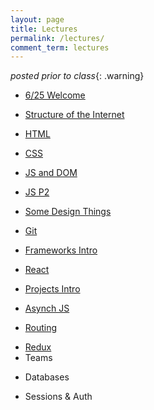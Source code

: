 ```yaml
---
layout: page
title: Lectures
permalink: /lectures/
comment_term: lectures
---
```



*posted prior to class*{: .warning}

<!-- 
<iframe style="transform: scale(0.5) translateX(-850px) translateY(-500px) " width="1600" height="1000" src="https://www.notion.so/brunchlabs/546f410dbf0e44f1a5d9f8d8870acc27?v=b8bc3ee253a6459386e758a316e29dd2" frameborder="0" allowfullscreen></iframe> 
-->


<!-- <script>
var proxyUrl = 'https://glacial-fjord-69804.herokuapp.com/',
    targetUrl = 'https://www.notion.so/brunchlabs/546f410dbf0e44f1a5d9f8d8870acc27?v=b8bc3ee253a6459386e758a316e29dd2'

// var data = {"collectionId":"3d23ca2c-401d-4d1b-998b-21287337caa4","collectionViewId":"f655aefd-1842-4e02-91ff-0960fb724696","query":{"aggregate":[{"id":"count","type":"title","view_type":"gallery","aggregation_type":"count"}],"filter":[],"sort":[],"filter_operator":"and"},"loader":{"type":"table","limit":70,"userTimeZone":"America/New_York","userLocale":"en","loadContentCover":true}}
// ;

fetch(proxyUrl + targetUrl, {
  method: 'GET', 
  // body: JSON.stringify(data), 
  headers:{
    'Content-Type': 'application/json'
  }
})
.then(res => res.json())
.then(response => {
  console.log('Success:', JSON.stringify(response.recordMap.block));
})
.catch(error => console.error('Error:', error));
 
</script> -->

<!-- * 3/31 Welcome -->
* [6/25 Welcome](00_welcome/)
<!-- * Structure of the Internet -->
<!-- * 3/31 Structure of the Internet -->
* [Structure of the Internet](01_interwebs/)
<!-- * HTML -->
<!-- * 4/1 HTML -->
* [HTML](02_html/)
<!-- * CSS -->
<!-- * 4/2 CSS -->
* [CSS](03_css/)
<!-- * JS and DOM -->
<!-- * 4/7 JS and DOM -->
* [JS and DOM](04_js1)
<!-- * JS P2 -->
<!-- * 4/9 JS P2 -->
* [JS P2](05_js2)
<!-- * Some Design Things -->
<!-- * 4/8 Some Design Things -->
* [Some Design Things](03_design/)
<!-- * Git -->
<!-- * 4/8 Git -->
* [Git](02_git/)
<!-- * Frameworks Intro -->
<!-- * 4/14 Frameworks Intro -->
* [Frameworks Intro](06_react1)
<!-- * React -->
<!-- * 4/16 React -->
* [React](07_react2)
<!-- * HUH 4/22 Project Intro -->
<!-- * HUH [4/24 Projects](07_project_intro) -->
* [Projects Intro](../assignments/projects/#1)
<!-- * Asynch JS -->
<!-- * 4/21 Asynch JS -->
* [Asynch JS](08_asynch_js)
<!-- * Routing and Project Intro -->
<!-- * 4/23 Routing and Project Intro -->
* [Routing](09_routing)
<!-- * [4/23 Routing and Project Intro](09_routing) -->
<!-- * Redux -->
<!-- * 4/28 Redux -->
* [Redux](10_redux)
* Teams
<!-- * 5/05 Teams -->
<!-- * [5/05 Teams](12_teams-intro) -->
* Databases
<!-- * 5/07 Databases -->
<!-- * [5/07 Databases](12_intro_to_databases) -->
<!-- * 5/5 Pitches -->
<!-- * [5/5 Pitches](11_pitches) -->
* Sessions & Auth
<!-- * 5/12 Sessions & Auth -->
<!-- * [5/12 Sessions & Auth](13_sessions_auth) -->
<!-- * [5/7 Teams](13_teams) -->
<!-- * 5/14 Websockets, Image and File storage, ReactNative, TeamTime -->
<!-- * [5/14 Websockets, Image and File storage, ReactNative, TeamTime](15_ec_shorts) -->
<!-- * 5/14 In Class TeamWork Time -->
<!-- * 5/19 In Class TeamWork Time -->
<!-- * 5/19 In Class TeamWork Time -->
<!-- * 5/21 Mockup Sharing -->
<!-- * 5/26 In Class TeamWork Time -->
<!-- * 5/28 In Class TeamWork Time -->
<!-- * 6/02 Wrapup -->
<!-- * [6/02 Wrapup](16_wrapup) -->
<!-- * 6/09 TBD Final Demo Session -->
